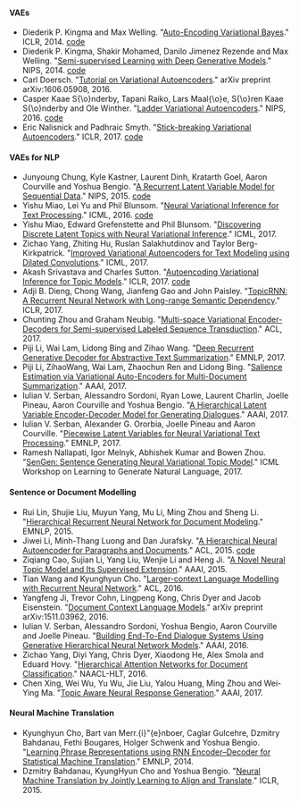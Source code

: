 #### VAEs
- Diederik P. Kingma and Max Welling. "[Auto-Encoding Variational Bayes](https://arxiv.org/pdf/1312.6114.pdf)." ICLR, 2014. [code](https://github.com/y0ast/VAE-TensorFlow)
- Diederik P. Kingma, Shakir Mohamed, Danilo Jimenez Rezende and Max Welling. "[Semi-supervised Learning with Deep Generative Models](https://papers.nips.cc/paper/5352-semi-supervised-learning-with-deep-generative-models.pdf)." NIPS, 2014. [code](https://github.com/dpkingma/nips14-ssl)
- Carl Doersch. "[Tutorial on Variational Autoencoders](https://arxiv.org/pdf/1606.05908.pdf)." arXiv preprint arXiv:1606.05908, 2016.
- Casper Kaae S{\o}nderby, Tapani Raiko, Lars Maal{\o}e, S{\o}ren Kaae S{\o}nderby and Ole Winther. "[Ladder Variational Autoencoders](https://papers.nips.cc/paper/6275-ladder-variational-autoencoders.pdf)." NIPS, 2016. [code](https://github.com/casperkaae/LVAE)
- Eric Nalisnick and Padhraic Smyth. "[Stick-breaking Variational Autoencoders](https://arxiv.org/pdf/1605.06197.pdf)." ICLR, 2017. [code](https://github.com/enalisnick/stick-breaking_dgms)

#### VAEs for NLP
- Junyoung Chung, Kyle Kastner, Laurent Dinh, Kratarth Goel, Aaron Courville and Yoshua Bengio. "[A Recurrent Latent Variable Model for Sequential Data](https://papers.nips.cc/paper/5653-a-recurrent-latent-variable-model-for-sequential-data.pdf)." NIPS, 2015. [code](https://github.com/jych/nips2015_vrnn)
- Yishu Miao, Lei Yu and Phil Blunsom. "[Neural Variational Inference for Text Processing](http://proceedings.mlr.press/v48/miao16.pdf)." ICML, 2016. [code](https://github.com/ysmiao/nvdm)
- Yishu Miao, Edward Grefenstette and Phil Blunsom. "[Discovering Discrete Latent Topics with Neural Variational Inference](http://proceedings.mlr.press/v70/miao17a/miao17a.pdf)." ICML, 2017.
- Zichao Yang, Zhiting Hu, Ruslan Salakhutdinov and Taylor Berg-Kirkpatrick. "[Improved Variational Autoencoders for Text Modeling using Dilated Convolutions](http://proceedings.mlr.press/v70/yang17d/yang17d.pdf)." ICML, 2017.
- Akash Srivastava and Charles Sutton. "[Autoencoding Variational Inference for Topic Models](https://arxiv.org/pdf/1703.01488.pdf)." ICLR, 2017. [code](https://github.com/akashgit/autoencoding_vi_for_topic_models)
- Adji B. Dieng, Chong Wang, Jianfeng Gao and John Paisley. "[TopicRNN: A Recurrent Neural Network with Long-range Semantic Dependency](https://arxiv.org/pdf/1611.01702.pdf)." ICLR, 2017.
- Chunting Zhou and Graham Neubig. "[Multi-space Variational Encoder-Decoders for Semi-supervised Labeled Sequence Transduction](http://aclweb.org/anthology/P17-1029)." ACL, 2017.
- Piji Li, Wai Lam, Lidong Bing and Zihao Wang. "[Deep Recurrent Generative Decoder for Abstractive Text Summarization](https://arxiv.org/pdf/1708.00625.pdf)." EMNLP, 2017.
- Piji Li, ZihaoWang, Wai Lam, Zhaochun Ren and Lidong Bing. "[Salience Estimation via Variational Auto-Encoders for Multi-Document Summarization](https://aaai.org/ocs/index.php/AAAI/AAAI17/paper/view/14613/14140)." AAAI, 2017.
- Iulian V. Serban, Alessandro Sordoni, Ryan Lowe, Laurent Charlin, Joelle Pineau, Aaron Courville and Yoshua Bengio. "[A Hierarchical Latent Variable Encoder-Decoder Model for Generating Dialogues](https://arxiv.org/pdf/1605.06069.pdf)." AAAI, 2017.
- Iulian V. Serban, Alexander G. Ororbia, Joelle Pineau and Aaron Courville. "[Piecewise Latent Variables for Neural Variational Text Processing](https://arxiv.org/pdf/1612.00377.pdf)." EMNLP, 2017.
- Ramesh Nallapati, Igor Melnyk, Abhishek Kumar and Bowen Zhou. "[SenGen: Sentence Generating Neural Variational Topic Model](https://arxiv.org/pdf/1708.00308.pdf)." ICML Workshop on Learning to Generate Natural Language, 2017.

#### Sentence or Document Modelling
- Rui Lin, Shujie Liu, Muyun Yang, Mu Li, Ming Zhou and Sheng Li. "[Hierarchical Recurrent Neural Network for Document Modeling](http://www.aclweb.org/anthology/D15-1106)." EMNLP, 2015.
- Jiwei Li, Minh-Thang Luong and Dan Jurafsky. "[A Hierarchical Neural Autoencoder for Paragraphs and Documents](http://aclweb.org/anthology/P/P15/P15-1107.pdf)." ACL, 2015. [code](https://github.com/jiweil/Hierarchical-Neural-Autoencoder)
- Ziqiang Cao, Sujian Li, Yang Liu, Wenjie Li and Heng Ji. "[A Novel Neural Topic Model and Its Supervised Extension](https://www.aaai.org/ocs/index.php/AAAI/AAAI15/paper/view/9303/9544)." AAAI, 2015.
- Tian Wang and Kyunghyun Cho. "[Larger-context Language Modelling with Recurrent Neural Network](http://aclweb.org/anthology/P/P16/P16-1125.pdf)." ACL, 2016.
- Yangfeng Ji, Trevor Cohn, Lingpeng Kong, Chris Dyer and Jacob Eisenstein. "[Document Context Language Models](https://arxiv.org/pdf/1511.03962.pdf)." arXiv preprint arXiv:1511.03962, 2016.
- Iulian V. Serban, Alessandro Sordoni, Yoshua Bengio, Aaron Courville and Joelle Pineau. "[Building End-To-End Dialogue Systems Using Generative Hierarchical Neural Network Models](https://arxiv.org/pdf/1507.04808.pdf)." AAAI, 2016.
- Zichao Yang, Diyi Yang, Chris Dyer, Xiaodong He, Alex Smola and Eduard Hovy. "[Hierarchical Attention Networks for Document Classification](https://www.cs.cmu.edu/~diyiy/docs/naacl16.pdf)." NAACL-HLT, 2016.
- Chen Xing, Wei Wu, Yu Wu, Jie Liu, Yalou Huang, Ming Zhou and Wei-Ying Ma. "[Topic Aware Neural Response Generation](https://arxiv.org/pdf/1606.08340.pdf)." AAAI, 2017.

#### Neural Machine Translation
- Kyunghyun Cho, Bart van Merr\.{i}\"{e}nboer, Caglar Gulcehre, Dzmitry Bahdanau, Fethi Bougares, Holger Schwenk and Yoshua Bengio. "[Learning Phrase Representations using RNN Encoder–Decoder for Statistical Machine Translation](http://www.aclweb.org/anthology/D14-1179)." EMNLP, 2014.
- Dzmitry Bahdanau, KyungHyun Cho and Yoshua Bengio. "[Neural Machine Translation by Jointly Learning to Align and Translate](https://arxiv.org/pdf/1409.0473.pdf)." ICLR, 2015.


